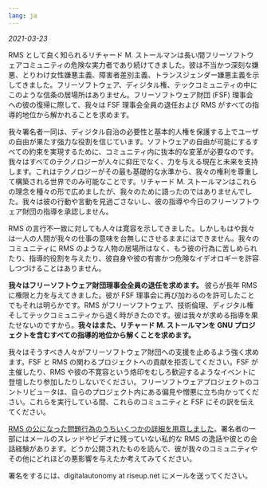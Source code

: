 ```yaml
---
lang: ja
---
```


*2021-03-23*

RMS として良く知られるリチャード M. ストールマンは長い間フリーソフトウェアコミュニティの危険な実力者であり続けてきました。彼は不当かつ深刻な嫌悪、とりわけ女性嫌悪主義、障害者差別主義、トランスジェンダー嫌悪主義を示してきました。フリーソフトウェア、ディジタル権、テックコミュニティの中にこのような信条の居場所はありません。フリーソフトウェア財団 (FSF) 理事会への彼の復帰に際して、我々は FSF 理事会全員の退任および RMS がすべての指導的地位から解かれることを求めます。

我々署名者一同は、ディジタル自治の必要性と基本的人権を保護する上でユーザの自由が果たす強力な役割を信じています。ソフトウェアの自由が可能にするすべての約束を実現するために、コミュニティ内に抜本的な変革が必要なのです。我々はすべてのテクノロジーが人々に抑圧でなく、力を与える現在と未来を支持します。これはテクノロジーがその最も基礎的な水準から、我々の権利を尊重して構築される世界でのみ可能なことです。リチャード M. ストールマンはこれらの理念を種々の形で広めましたが、我々のために語ったのではありませんでした。我々は彼の行動や言動を見過ごさないし、彼の指導や今日のフリーソフトウェア財団の指導を承認しません。

RMS の言行不一致に対しても人々は寛容を示してきました。しかしもはや我々は一人の人間が我々の仕事の意味を台無しにさせるままにはできません。我々のコミュニティに RMS のような人物の居場所はなく、もう彼の行為に苦しめられたり、指導的役割を与えたり、彼自身や彼の有害かつ危険なイデオロギーを許容しつづけることはありません。

**我々はフリーソフトウェア財団理事会全員の退任を求めます。** 彼らが長年 RMS に権限と力を与えてきました。彼が FSF 理事会に再び加わるのを許可したことでもそれは明らかです。RMS がフリーソフトウェア、技術倫理、ディジタル権そしてテックコミュニティから退く時がきたのです。彼は我々が求める指導を果たせないのですから。**我々はまた、リチャード M. ストールマンを GNU プロジェクトを含むすべての指導的地位から解くことを求めます。**

我々はそうすべき人々がフリーソフトウェア財団への支援を止めるよう強く求めます。FSF と RMS の関わるプロジェクトへの貢献を拒否してください。FSF が主催したり、RMS や彼の不寛容という烙印をむしろ歓迎するようなイベントに登壇したり参加したりしないでください。フリーソフトウェアプロジェクトのコントリビュータは、自らのプロジェクト内にある偏見や憎悪に立ち向かってください。これらを実行している間、これらのコミュニティと FSF にその訳を伝えてください。

[RMS の公になった問題行為のうちいくつかの詳細を用意しました][1]。署名者の一部にはメールのスレッドやビデオに残っていない私的な RMS の逸話や彼との会話経験があります。どうか公開されたものを読んで、彼が我々のコミュニティやその他にどれほどの悪影響を与えたか考えてみてください。

[1]: https://rms-open-letter.github.io/appendix

署名をするには、digitalautonomy at riseup.net にメールを送ってください。

